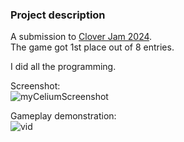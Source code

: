 ### Project description
A submission to [Clover Jam 2024](https://itch.io/jam/clover-jam-5).\
The game got 1st place out of 8 entries.

I did all the programming.

Screenshot:\
![myCeliumScreenshot](https://github.com/user-attachments/assets/a1640222-7114-46e2-b724-7df0ee6bc542)

Gameplay demonstration:\
![vid](https://github.com/user-attachments/assets/41c77b4e-e90a-4167-9a05-3b6eda84e393)

